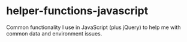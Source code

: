 # helper-functions-javascript
Common functionality I use in JavaScript (plus jQuery) to help me with common data and environment issues.
